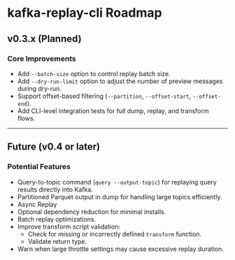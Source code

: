 # kafka-replay-cli Roadmap

## v0.3.x (Planned)

### Core Improvements

- Add `--batch-size` option to control replay batch size.
- Add `--dry-run-limit` option to adjust the number of preview messages during dry-run.
- Support offset-based filtering (`--partition`, `--offset-start`, `--offset-end`).
- Add CLI-level integration tests for full dump, replay, and transform flows.

---

## Future (v0.4 or later)

### Potential Features

- Query-to-topic command (`query --output-topic`) for replaying query results directly into Kafka.
- Partitioned Parquet output in dump for handling large topics efficiently.
- Async Replay
- Optional dependency reduction for minimal installs.
- Batch replay optimizations.
- Improve transform script validation:
    - Check for missing or incorrectly defined `transform` function.
    - Validate return type.
- Warn when large throttle settings may cause excessive replay duration.